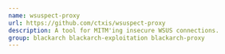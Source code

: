 ```yaml
---
name: wsuspect-proxy
url: https://github.com/ctxis/wsuspect-proxy
description: A tool for MITM'ing insecure WSUS connections.
group: blackarch blackarch-exploitation blackarch-proxy
---
```

